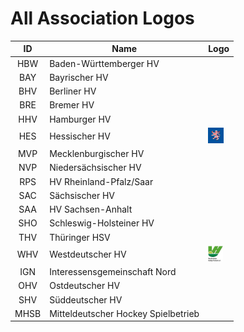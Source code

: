 
# All Association Logos

| ID | Name | Logo |
|:-:|---|---|
| HBW | Baden-Württemberger HV | |
| BAY | Bayrischer HV | |
| BHV | Berliner HV | |
| BRE | Bremer HV | |
| HHV | Hamburger HV | |
| HES | Hessischer HV | <img src="/svg/associations/hes.svg" height="25px" /> |
| MVP | Mecklenburgischer HV | |
| NVP | Niedersächsischer HV | |
| RPS | HV Rheinland-Pfalz/Saar | |
| SAC | Sächsischer HV | |
| SAA | HV Sachsen-Anhalt | |
| SHO | Schleswig-Holsteiner HV | |
| THV | Thüringer HSV | |
| WHV | Westdeutscher HV | <img src="/svg/associations/whv.svg" height="25px" /> |
| IGN | Interessensgemeinschaft Nord | |
| OHV | Ostdeutscher HV | |
| SHV | Süddeutscher HV | |
| MHSB | Mitteldeutscher Hockey Spielbetrieb | |
